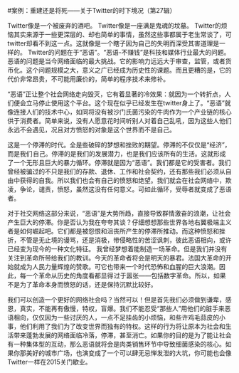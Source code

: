 #﻿案例：重建还是将死——关于Twitter的时下境况（第27辑）

Twitter像是一个被废弃的酒吧。 Twitter像是一座满是鬼魂的坟墓。 Twitter的烦恼其实来源于一些更深层的、却也简单的事情，虽然这些事都属于老生常谈了，可twitter却看不到这一点。这就像是一个瞎子因为自己的失明而深受其害道理是一样的。 Twitter的问题在于“恶语”。“恶语-不赚钱”是科技和媒体行业最大的问题。恶语的问题是当今网络面临的最大挑战。它的影响力远远大于审查，监管，或者货币化。这个问题规模之大，意义之广已经成为历史性的课题。而且更糟的是，它的代价非常昂贵，不可能用廉价的，简单的程序技术来修补。

“恶语”正让整个社会网络走向毁灭，它有着显著的冷效果：就因为一个转折点，人们便会立马停止使用这个平台。这个现在似乎已经发生在twitter身上了。“恶语”就像连接人们的技术中心，如同将没有被沙门氏菌污染的牛肉作为一个产业链的核心供于消费者。简单来说，没有人愿意花时间听别人对着自己乱吼，因为这些人他们永远不会遇见，况且对方愤怒的对象是这个世界而不是自己。

这是一个停滞的时代。全是些破碎的梦想和挫败的期望。停滞的不仅仅是“经济”，而是我们 自己。停滞的是我们的发展潜力，也是我们应该所有的生活。这就形成了一个无形且巨大的暴力循环。停滞就是因为“恶语”。我们都是它的受害者。我们曾经被骗过的不只是我们的存款、退休、工作和社会契约，还有那些我们必须从自由中获得的自我。所以我们也会有自己的愤怒和绝望。我们就会在社会网络中，欺凌，争论，谴责，愤怒，虽然这没有任何意义。可如此循环，受辱者就变成了恶语者。

对于社交网络这部分来说，“恶语”是大势所趋，直接导致群情激奋的浪潮，让社会产生巨大的停滞。你是否认为我在夸夸其谈？仔细想想那些世界各地右翼极端主义者是如何崛起吧。它们都是被怨恨和沮丧所产生的停滞所推动。而这种愤怒和挫折，不管是无止境的谩骂，还是消极，带侵略性的苦涩讽刺，彼此恶语相向，或许已经变为现今的一种文化特征。 我曾经梦想着能制造一场革命。但是我们并没有关注到革命所带给我们的教训。今天的革命者将会是明天的暴君。法国大革命的开始就成为人民力量辉煌的赞歌。可它也带来一个时代恐怖和血腥的巨大浪潮。因此，每一个革命从历史的角度看都显得 过于嚣张——包括数字革命。所以，如果不是为了革命本身而愤怒的话，还是保持沉默比较好。

我们可以创造一个更好的网络社会吗？当然可以！但是首先我们必须做到谦卑，感恩，真实，不能再有傲慢，特权，盲爆。我们不能忍受“那些人”用他们的脏手来恶语相向，仅仅因为一些讨厌的人，一点不足挂齿的小烦恼，和些许鸡毛蒜皮的小事，他们利用了我们为了改变世界而独有的特权。这样的行为将让原本为社会和生活带来蓬勃发展的网络面临冷落，停滞，甚至消亡。如果你的目的是为了能让社会有一种集体型的互动，那么恶语就将会是肉类销售环节中导致细菌感染的核心。如果你那美好的城市广场，也演变成了一个可以肆无忌惮发泄的大坑，你可能也会像Twitter一样在2015关门歇业。

